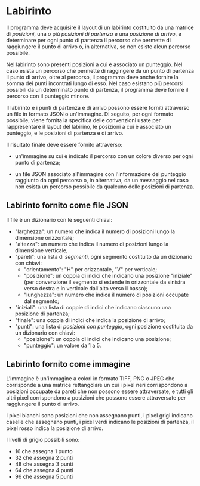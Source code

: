 # Labirinto

Il programma deve acquisire il layout di un 
labirinto costituito da una matrice di *posizioni*, 
una o più *posizioni di partenza* e una *posizione 
di arrivo*, e determinare per ogni punto di partenza 
il percorso che permette di raggiungere il punto
di arrivo o, in alternativa, se non esiste alcun 
percorso possibile.

Nel labirinto sono presenti posizioni a cui è 
associato un punteggio. Nel caso esista un percorso
che permette di raggingere da un punto di partenza 
il punto di arrivo, oltre al percorso, il programma
deve anche fornire la somma dei punti incontrati lungo
di esso. Nel caso esistano più percorsi possibili 
da un determinato punto di partenza,
il programma deve fornire il percorso con il punteggio 
minore.

Il labirinto e i punti di partenza e di arrivo possono
essere forniti attraverso un file in formato JSON o un'immagine. 
Di seguito, per ogni formato 
possibile, viene fornita la specifica 
delle convenzioni 
usate per rappresentare il layout del labirino, 
le posizioni a cui è associato un punteggio, e 
le posizioni di partenza e di arrivo.

Il risultato finale deve essere fornito attraverso: 

- un'immagine su cui è indicato il percorso con un 
colore diverso per ogni punto di partenza;

- un file JSON associato all'immagine con 
l'informazione del punteggio
raggiunto da ogni percorso o, in alternativa, 
da un messaggio nel caso non esista un 
percorso possibile da qualcuno delle posizioni 
di partenza. 


## Labirinto fornito come file JSON

Il file è un dizionario con le seguenti chiavi:

- "larghezza": un numero che indica il numero di posizioni 
    lungo la dimensione orizzontale;
- "altezza": un numero che indica il numero di posizioni 
    lungo la dimensione verticale;
- "pareti": una lista di *segmenti*, ogni 
segmento costituito da un dizionario con chiavi: 
    - "orientamento": "H" per orizzontale, "V" per verticale;
    - "posizione": un coppia di indici che indicano una posizione 
    "iniziale" (per 
    convenzione il segmento si estende in 
    orizzontale da sinistra verso destra e 
    in verticale dall'alto verso il basso);
    - "lunghezza": un numero che indica il numero 
    di posizioni occupate dal segmento;
- "iniziali": una lista di coppie di indici che 
indicano ciascuno una posizione di partenza;
- "finale": una coppia di indici che indica la 
posizione di arrivo;
- "punti": una lista di *posizioni con punteggio*,
ogni posizione costituita da un dizionario con 
chiavi:
    - "posizione": un coppia di indici che indicano 
    una posizione;
    - "punteggio": un valore da 1 a 5. 

## Labirinto fornito come immagine

L'immagine è un'immagine a colori in formato TIFF, PNG 
o JPEG che corrisponde a una
matrice rettangolare un cui i pixel neri 
corrispondono a posizioni occupate da pareti 
che non possono essere 
attraversate, e tutti gli altri pixel 
corrispondono a posizioni che possono 
essere attraversate per raggiungere il punto 
di arrivo.

I pixel bianchi sono posizioni che non assegnano 
punti, i pixel grigi indicano caselle che assegnano
punti, i pixel verdi indicano le posizioni di partenza,
il pixel rosso indica la posizione di arrivo.

I livelli di grigio possibili sono:
- 16 che assegna 1 punto
- 32 che assegna 2 punti
- 48 che assegna 3 punti
- 64 che assegna 4 punti
- 96 che assegna 5 punti

